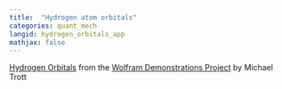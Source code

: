```yaml
---
title:  "Hydrogen atom orbitals"
categories: quant_mech
langid: hydrogen_orbitals_app
mathjax: false
---
```



<script type='text/javascript' src='http://demonstrations.wolfram.com/javascript/embed.js' ></script><script type='text/javascript'>var demoObj = new DEMOEMBED(); demoObj.run('HydrogenOrbitals', '', '573', '445');</script><div id='DEMO_HydrogenOrbitals'><a class='demonstrationHyperlink' href='http://demonstrations.wolfram.com/HydrogenOrbitals/' target='_blank'>Hydrogen Orbitals</a> from the <a class='demonstrationHyperlink' href='http://demonstrations.wolfram.com/' target='_blank'>Wolfram Demonstrations Project</a> by Michael Trott</div><br />
